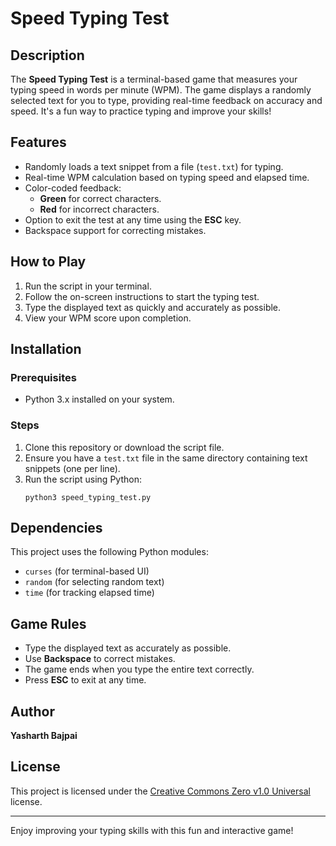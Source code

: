 
# Speed Typing Test

## Description
The **Speed Typing Test** is a terminal-based game that measures your typing speed in words per minute (WPM). The game displays a randomly selected text for you to type, providing real-time feedback on accuracy and speed. It's a fun way to practice typing and improve your skills!

## Features
- Randomly loads a text snippet from a file (`test.txt`) for typing.
- Real-time WPM calculation based on typing speed and elapsed time.
- Color-coded feedback:
  - **Green** for correct characters.
  - **Red** for incorrect characters.
- Option to exit the test at any time using the **ESC** key.
- Backspace support for correcting mistakes.

## How to Play
1. Run the script in your terminal.
2. Follow the on-screen instructions to start the typing test.
3. Type the displayed text as quickly and accurately as possible.
4. View your WPM score upon completion.

## Installation
### Prerequisites
- Python 3.x installed on your system.

### Steps
1. Clone this repository or download the script file.
2. Ensure you have a `test.txt` file in the same directory containing text snippets (one per line).
3. Run the script using Python:
   ```
   python3 speed_typing_test.py
   ```

## Dependencies
This project uses the following Python modules:
- `curses` (for terminal-based UI)
- `random` (for selecting random text)
- `time` (for tracking elapsed time)

## Game Rules
- Type the displayed text as accurately as possible.
- Use **Backspace** to correct mistakes.
- The game ends when you type the entire text correctly.
- Press **ESC** to exit at any time.



## Author
**Yasharth Bajpai**

## License
This project is licensed under the [Creative Commons Zero v1.0 Universal](https://creativecommons.org/publicdomain/zero/1.0/) license.

---

Enjoy improving your typing skills with this fun and interactive game!
